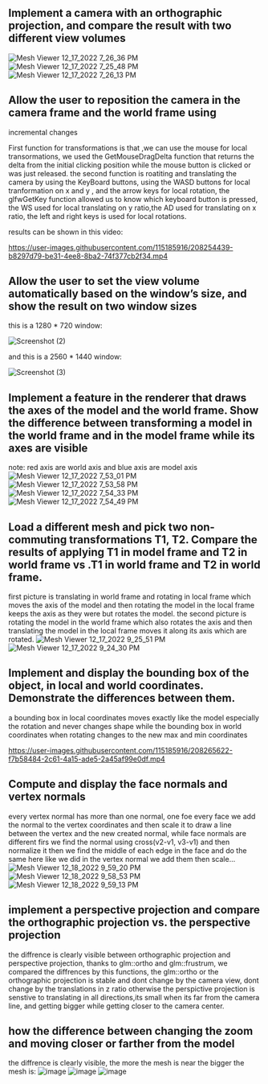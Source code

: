## Implement a camera with an orthographic projection, and compare the result with two different view volumes

![Mesh Viewer 12_17_2022 7_26_36 PM](https://user-images.githubusercontent.com/115185916/208254011-a7dde39e-dd13-4c65-b74b-f77eb512e7a6.png)
![Mesh Viewer 12_17_2022 7_25_48 PM](https://user-images.githubusercontent.com/115185916/208254012-c367b81f-7561-43d7-a444-9cad345b7aad.png)
![Mesh Viewer 12_17_2022 7_26_13 PM](https://user-images.githubusercontent.com/115185916/208254014-9175d0d6-ca38-4d4d-81b9-4aa0cc0dbd12.png)

## Allow the user to reposition the camera in the camera frame and the world frame using
incremental changes

First function for transformations is that ,we can use the mouse for local transormations, we used the GetMouseDragDelta function that returns the delta from the initial clicking position while the mouse button is clicked or was just released. the second function is roatiting and translating the camera by using the KeyBoard buttons, using the WASD buttons for local tranformation on x and y , and the arrow keys for local rotation, the glfwGetKey function allowed us to know which keyboard button is pressed, the WS used for local translating on y ratio,the AD used for translating on x ratio, the left and right keys is used for local rotations.

results can be shown in this video:

https://user-images.githubusercontent.com/115185916/208254439-b8297d79-be31-4ee8-8ba2-74f377cb2f34.mp4

## Allow the user to set the view volume automatically based on the window’s size, and show the result on two window sizes

this is a 1280 * 720 window:

![Screenshot (2)](https://user-images.githubusercontent.com/115185916/208254763-1c4cce94-9971-47da-93ae-4438d69a972f.png)

and this is a 2560 * 1440 window:

![Screenshot (3)](https://user-images.githubusercontent.com/115185916/208254783-46627dd5-1971-43ef-963d-e3b2ffca8960.png)


## Implement a feature in the renderer that draws the axes of the model and the world frame. Show the difference between transforming a model in the world frame and in the model frame while its axes are visible

note: red axis are world axis and blue axis are model axis
![Mesh Viewer 12_17_2022 7_53_01 PM](https://user-images.githubusercontent.com/115185916/208255036-4d3aaa2f-0395-4d75-b811-e6005f382fa7.png)
![Mesh Viewer 12_17_2022 7_53_58 PM](https://user-images.githubusercontent.com/115185916/208255037-ca588dc6-a06a-47d4-ad24-27a884c9bd78.png)
![Mesh Viewer 12_17_2022 7_54_33 PM](https://user-images.githubusercontent.com/115185916/208255038-c245e1a3-4472-4bfe-a701-3b580613a285.png)
![Mesh Viewer 12_17_2022 7_54_49 PM](https://user-images.githubusercontent.com/115185916/208255039-21402a94-40ee-45da-bfb9-3becf55eebb7.png)

## Load a different mesh and pick two non-commuting transformations T1, T2. Compare the results of applying T1 in model frame and T2 in world frame vs .T1 in world frame and T2 in world frame.

first picture is translating in world frame and rotating in local frame which moves the axis of the model and then rotating the model in the local frame keeps the axis as they were but rotates the model. the second picture is rotating the model in the world frame which also rotates the axis and then translating the model in the local frame moves it along its axis which are rotated.
![Mesh Viewer 12_17_2022 9_25_51 PM](https://user-images.githubusercontent.com/115185916/208263050-45014ca4-457a-4a76-a79c-3947d76a578f.png)
![Mesh Viewer 12_17_2022 9_24_30 PM](https://user-images.githubusercontent.com/115185916/208263051-78007fbb-1d1d-4a39-9834-6333368b7dec.png)



## Implement and display the bounding box of the object, in local and world coordinates. Demonstrate the differences between them.

a bounding box in local coordinates moves exactly like the model especially the rotation and never changes shape while the bounding box in world coordinates when rotating changes to the new max and min coordinates

https://user-images.githubusercontent.com/115185916/208265622-f7b58484-2c61-4a15-ade5-2a45af99e0df.mp4

## Compute and display the face normals and vertex normals

every vertex normal has more than one normal, one foe every face we add the normal to the vertex coordinates and then scale it to draw a line between the vertex and the new created normal, while face normals are different firs we find the normal using cross(v2-v1, v3-v1) and then normalize it then we find the middle of each edge in the face and do the same here like we did in the vertex normal we add them then scale...
![Mesh Viewer 12_18_2022 9_59_20 PM](https://user-images.githubusercontent.com/115185916/208316858-0e63047c-8698-4e09-ab5f-c5ce21bb34d4.png)
![Mesh Viewer 12_18_2022 9_58_53 PM](https://user-images.githubusercontent.com/115185916/208316859-404773e2-db66-4533-9ec7-ac4e0c9732dc.png)
![Mesh Viewer 12_18_2022 9_59_13 PM](https://user-images.githubusercontent.com/115185916/208316861-83b973e4-6379-4d7f-9f23-64176d16ff03.png)

## implement a perspective projection and compare the orthographic projection vs. the perspective projection
the diffrence is clearly visible between orthographic projection and perspective projection, thanks to glm::ortho and glm::frustrum, we compared the diffrences by this functions, the glm::ortho or the orthographic projection is stable and dont change by the camera view, dont change by the translations in z ratio otherwise the perspictive projection is senstive to translating in all directions,its small when its far from the camera line, and getting bigger while getting closer to the camera center.

## how the difference between changing the zoom and moving closer or farther from the model
the diffrence is clearly visible, the more the mesh is near the bigger the mesh is:
![image](https://user-images.githubusercontent.com/116717525/208476741-4c4768fe-540f-47fe-b6ca-1e64c972c13b.png)
![image](https://user-images.githubusercontent.com/116717525/208476879-6dace405-c3fe-4c22-bfa1-ecb9a724aedf.png)
![image](https://user-images.githubusercontent.com/116717525/208477002-5922ac12-4597-45e3-b7e0-7c72b2f8dfc4.png)
